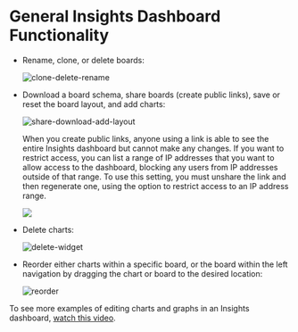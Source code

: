# General Insights Dashboard Functionality 

- Rename, clone, or delete boards:
  ​

  ![clone-delete-rename](C:\Users\lynch\OneDrive\Documents\GitHub\docs\knowledgeBase\assets\clone-delete-rename.png)

  

- Download a board schema, share boards (create public links), save or reset the board layout, and add charts:
  ​

  ![share-download-add-layout](C:\Users\lynch\OneDrive\Documents\GitHub\docs\knowledgeBase\assets\share-download-add-layout.png) 
  
  

  When you create public links, anyone using a link is able to see the entire Insights dashboard but cannot make any changes. If you want to restrict access, you can list a range of IP addresses that you want to allow access to the dashboard, blocking any users from IP addresses outside of that range. To use this setting, you must unshare the link and then regenerate one, using the option to restrict access to an IP address range.
  

  ![](C:\Users\lynch\OneDrive\Documents\GitHub\docs\knowledgeBase\assets\insights-ip-address.png) 

  

- Delete charts:
  ​

  ![delete-widget](C:/Users/lynch/OneDrive/Documents/GitHub/docs/knowledgeBase/assets/insights-delete-widget.png) 

  

- Reorder either charts within a specific board, or the board within the left navigation by dragging the chart or board to the desired location:
  ​

  ![reorder](C:\Users\lynch\OneDrive\Documents\GitHub\docs\knowledgeBase\assets\reorder.gif) 



To see more examples of editing charts and graphs in an Insights dashboard, [watch this video](https://try.jupiterone.com/blog/how-to-use-charts-and-graphs-widgets).